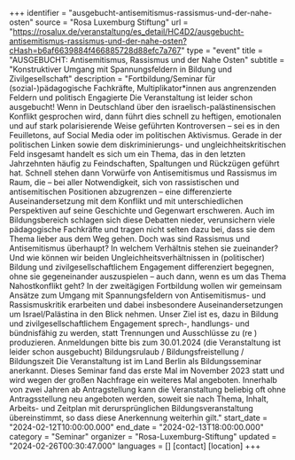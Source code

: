 +++
identifier = "ausgebucht-antisemitismus-rassismus-und-der-nahe-osten"
source = "Rosa Luxemburg Stiftung"
url = "https://rosalux.de/veranstaltung/es_detail/HC4D2/ausgebucht-antisemitismus-rassismus-und-der-nahe-osten?cHash=b6af6639884f466885728d88efc7a767"
type = "event"
title = "AUSGEBUCHT: Antisemitismus, Rassismus und der Nahe Osten"
subtitle = "Konstruktiver Umgang mit Spannungsfeldern in Bildung und Zivilgesellschaft"
description = "Fortbildung/Seminar für (sozial-)pädagogische Fachkräfte, Multiplikator*innen aus angrenzenden Feldern und politisch Engagierte
Die Veranstaltung ist leider schon ausgebucht!
Wenn in Deutschland über den israelisch-palästinensischen Konflikt gesprochen wird, dann führt dies schnell zu heftigen, emotionalen und auf stark polarisierende Weise geführten Kontroversen – sei es in den Feuilletons, auf Social Media oder im politischen Aktivismus. Gerade in der politischen Linken sowie dem diskriminierungs- und ungleichheitskritischen Feld insgesamt handelt es sich um ein Thema, das in den letzten Jahrzehnten häufig zu Feindschaften, Spaltungen und Rückzügen geführt hat. 
Schnell stehen dann Vorwürfe von Antisemitismus und Rassismus im Raum, die – bei aller Notwendigkeit, sich von rassistischen und antisemitischen Positionen abzugrenzen – eine differenzierte Auseinandersetzung mit dem Konflikt und mit unterschiedlichen Perspektiven auf seine Geschichte und Gegenwart erschweren. Auch im Bildungsbereich schlagen sich diese Debatten nieder, verunsichern viele pädagogische Fachkräfte und tragen nicht selten dazu bei, dass sie dem Thema lieber aus dem Weg gehen.
Doch was sind Rassismus und Antisemitismus überhaupt? In welchem Verhältnis stehen sie zueinander? Und wie können wir beiden Ungleichheitsverhältnissen in (politischer) Bildung und zivilgesellschaftlichem Engagement differenziert begegnen, ohne sie gegeneinander auszuspielen – auch dann, wenn es um das Thema Nahostkonflikt geht?
In der zweitägigen Fortbildung wollen wir gemeinsam Ansätze zum Umgang mit Spannungsfeldern von Antisemitismus- und Rassismuskritik erarbeiten und dabei insbesondere Auseinandersetzungen um Israel/Palästina in den Blick nehmen. Unser Ziel ist es, dazu in Bildung und zivilgesellschaftlichem Engagement sprech-, handlungs- und bündnisfähig zu werden, statt Trennungen und Ausschlüsse zu (re ) produzieren.
Anmeldungen bitte bis zum 30.01.2024 (die Veranstaltung ist leider schon ausgebucht)
Bildungsrulaub / Bildungsfreistellung / Bildungszeit Die Veranstaltung ist im Land Berlin als Bildungsseminar anerkannt. Dieses Seminar fand das erste Mal im November 2023 statt und wird wegen der großen Nachfrage ein weiteres Mal angeboten. Innerhalb von zwei Jahren ab Antragstellung kann die Veranstaltung beliebig oft ohne Antragsstellung neu angeboten werden, soweit sie nach Thema, Inhalt, Arbeits- und Zeitplan mit derursprünglichen Bildungsveranstaltung übereinstimmt, so dass diese Anerkennung weiterhin gilt."
start_date = "2024-02-12T10:00:00.000"
end_date = "2024-02-13T18:00:00.000"
category = "Seminar"
organizer = "Rosa-Luxemburg-Stiftung"
updated = "2024-02-26T00:30:47.000"
languages = []
[contact]
[location]
+++